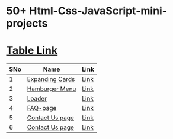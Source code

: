 ﻿# 50+ Html-Css-JavaScript-mini-projects

# <a href="https://glistening-cajeta-a6b4ef.netlify.app/">Table Link</a>

 <table>
      <thead>
        <tr>
          <th>SNo</th>
          <th>Name</th>
          <th>Link</th>
        </tr>
      </thead>
      <tbody>
        <tr>
          <td>1</td>
          <td><a href="ExpandingCards">Expanding Cards</a></td>
          <td><a href="https://glistening-cajeta-a6b4ef.netlify.app/expandingcards/">Link</a></td>
        </tr>
         <tr>
          <td>2</td>
          <td><a href="Hamburger Menu">Hamburger Menu</a></td>
          <td><a href="https://glistening-cajeta-a6b4ef.netlify.app/hamburger%20menu/">Link</a></td>
        </tr>
        <td>3</td>
          <td><a href="Loader">
           Loader
          </a></td>
          <td><a href="https://glistening-cajeta-a6b4ef.netlify.app/loader/">Link</a></td>
        </tr>
        <td>4</td>
          <td><a href="FAQ-page">FAQ-page</a></td>
          <td><a href="https://glistening-cajeta-a6b4ef.netlify.app/faq-page/">Link</a></td>
        </tr>
        <td>5</td>
          <td><a href="ToastNotification">Contact Us page</a></td>
          <td><a href="https://glistening-cajeta-a6b4ef.netlify.app/toastnotification/">Link</a></td>
        </tr>
         </tr>
        <td>6</td>
          <td><a href="Login&signup-page">Contact Us page</a></td>
          <td><a href="https://glistening-cajeta-a6b4ef.netlify.app/Login&signup-page/">Link</a></td>
        </tr>
      </tbody>
    </table>
